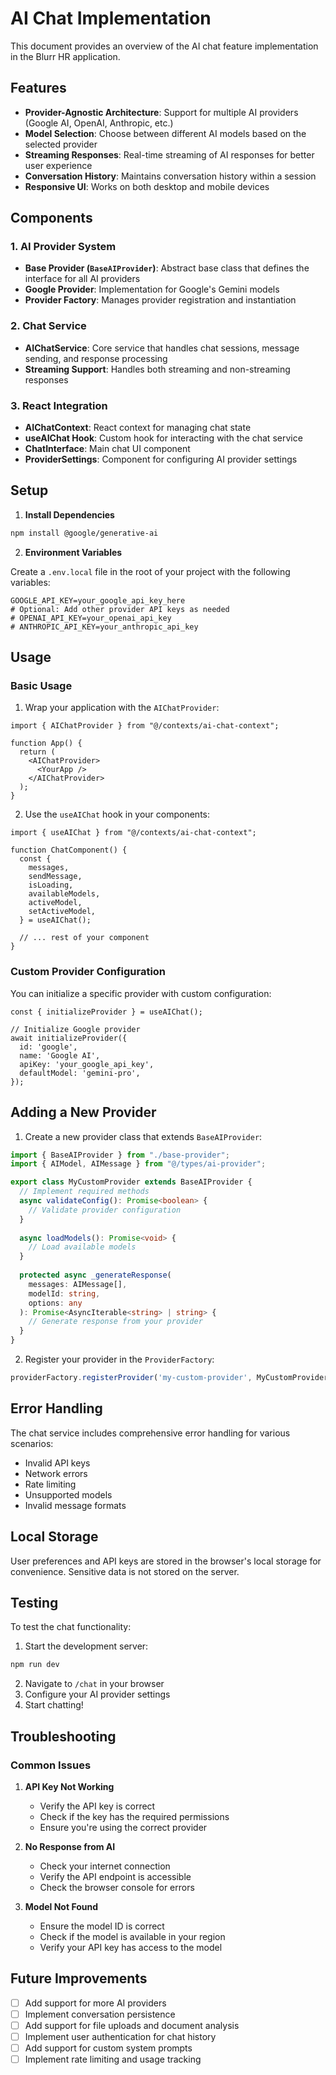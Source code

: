 # AI Chat Implementation

This document provides an overview of the AI chat feature implementation in the Blurr HR application.

## Features

- **Provider-Agnostic Architecture**: Support for multiple AI providers (Google AI, OpenAI, Anthropic, etc.)
- **Model Selection**: Choose between different AI models based on the selected provider
- **Streaming Responses**: Real-time streaming of AI responses for better user experience
- **Conversation History**: Maintains conversation history within a session
- **Responsive UI**: Works on both desktop and mobile devices

## Components

### 1. AI Provider System

- **Base Provider (`BaseAIProvider`)**: Abstract base class that defines the interface for all AI providers
- **Google Provider**: Implementation for Google's Gemini models
- **Provider Factory**: Manages provider registration and instantiation

### 2. Chat Service

- **AIChatService**: Core service that handles chat sessions, message sending, and response processing
- **Streaming Support**: Handles both streaming and non-streaming responses

### 3. React Integration

- **AIChatContext**: React context for managing chat state
- **useAIChat Hook**: Custom hook for interacting with the chat service
- **ChatInterface**: Main chat UI component
- **ProviderSettings**: Component for configuring AI provider settings

## Setup

1. **Install Dependencies**

```bash
npm install @google/generative-ai
```

2. **Environment Variables**

Create a `.env.local` file in the root of your project with the following variables:

```env
GOOGLE_API_KEY=your_google_api_key_here
# Optional: Add other provider API keys as needed
# OPENAI_API_KEY=your_openai_api_key
# ANTHROPIC_API_KEY=your_anthropic_api_key
```

## Usage

### Basic Usage

1. Wrap your application with the `AIChatProvider`:

```tsx
import { AIChatProvider } from "@/contexts/ai-chat-context";

function App() {
  return (
    <AIChatProvider>
      <YourApp />
    </AIChatProvider>
  );
}
```

2. Use the `useAIChat` hook in your components:

```tsx
import { useAIChat } from "@/contexts/ai-chat-context";

function ChatComponent() {
  const {
    messages,
    sendMessage,
    isLoading,
    availableModels,
    activeModel,
    setActiveModel,
  } = useAIChat();
  
  // ... rest of your component
}
```

### Custom Provider Configuration

You can initialize a specific provider with custom configuration:

```tsx
const { initializeProvider } = useAIChat();

// Initialize Google provider
await initializeProvider({
  id: 'google',
  name: 'Google AI',
  apiKey: 'your_google_api_key',
  defaultModel: 'gemini-pro',
});
```

## Adding a New Provider

1. Create a new provider class that extends `BaseAIProvider`:

```typescript
import { BaseAIProvider } from "./base-provider";
import { AIModel, AIMessage } from "@/types/ai-provider";

export class MyCustomProvider extends BaseAIProvider {
  // Implement required methods
  async validateConfig(): Promise<boolean> {
    // Validate provider configuration
  }
  
  async loadModels(): Promise<void> {
    // Load available models
  }
  
  protected async _generateResponse(
    messages: AIMessage[],
    modelId: string,
    options: any
  ): Promise<AsyncIterable<string> | string> {
    // Generate response from your provider
  }
}
```

2. Register your provider in the `ProviderFactory`:

```typescript
providerFactory.registerProvider('my-custom-provider', MyCustomProvider);
```

## Error Handling

The chat service includes comprehensive error handling for various scenarios:

- Invalid API keys
- Network errors
- Rate limiting
- Unsupported models
- Invalid message formats

## Local Storage

User preferences and API keys are stored in the browser's local storage for convenience. Sensitive data is not stored on the server.

## Testing

To test the chat functionality:

1. Start the development server:

```bash
npm run dev
```

2. Navigate to `/chat` in your browser
3. Configure your AI provider settings
4. Start chatting!

## Troubleshooting

### Common Issues

1. **API Key Not Working**
   - Verify the API key is correct
   - Check if the key has the required permissions
   - Ensure you're using the correct provider

2. **No Response from AI**
   - Check your internet connection
   - Verify the API endpoint is accessible
   - Check the browser console for errors

3. **Model Not Found**
   - Ensure the model ID is correct
   - Check if the model is available in your region
   - Verify your API key has access to the model

## Future Improvements

- [ ] Add support for more AI providers
- [ ] Implement conversation persistence
- [ ] Add support for file uploads and document analysis
- [ ] Implement user authentication for chat history
- [ ] Add support for custom system prompts
- [ ] Implement rate limiting and usage tracking
